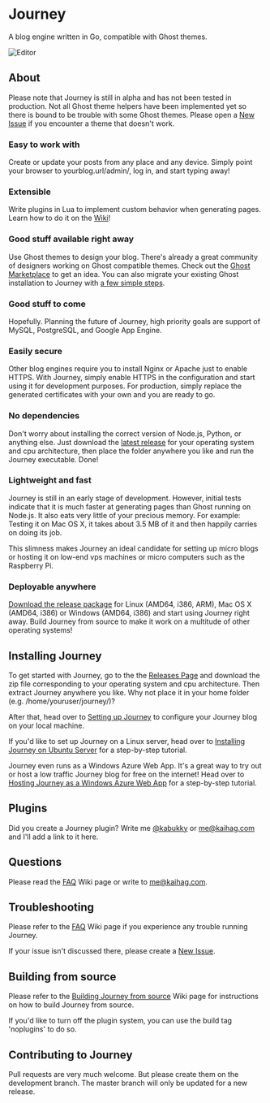 # Journey

A blog engine written in Go, compatible with Ghost themes.

![Editor](https://raw.githubusercontent.com/kabukky/journey/gh-pages/images/journey.png)

## About

Please note that Journey is still in alpha and has not been tested in production. Not all Ghost theme helpers have been implemented yet so there is bound to be trouble with some Ghost themes. Please open a [New Issue](https://github.com/kabukky/journey/issues) if you encounter a theme that doesn't work.

### Easy to work with

Create or update your posts from any place and any device. Simply point your browser to yourblog.url/admin/, log in, and start typing away!

### Extensible

Write plugins in Lua to implement custom behavior when generating pages. Learn how to do it on the [Wiki](https://github.com/kabukky/journey/wiki/Creating-a-Journey-Plugin)!

### Good stuff available right away

Use Ghost themes to design your blog. There's already a great community of designers working on Ghost compatible themes. Check out the [Ghost Marketplace](http://marketplace.ghost.org) to get an idea. You can also migrate your existing Ghost installation to Journey with [a few simple steps](https://github.com/kabukky/journey/wiki/Migrating-from-Ghost-to-Journey).

### Good stuff to come

Hopefully. Planning the future of Journey, high priority goals are support of MySQL, PostgreSQL, and Google App Engine.

### Easily secure

Other blog engines require you to install Nginx or Apache just to enable HTTPS. With Journey, simply enable HTTPS in the configuration and start using it for development purposes. For production, simply replace the generated certificates with your own and you are ready to go.

### No dependencies

Don't worry about installing the correct version of Node.js, Python, or anything else. Just download the [latest release](https://www.github.com/kabukky/journey/releases) for your operating system and cpu architecture, then place the folder anywhere you like and run the Journey executable. Done!

### Lightweight and fast

Journey is still in an early stage of development. However, initial tests indicate that it is much faster at generating pages than Ghost running on Node.js. It also eats very little of your precious memory. For example: Testing it on Mac OS X, it takes about 3.5 MB of it and then happily carries on doing its job.

This slimness makes Journey an ideal candidate for setting up micro blogs or hosting it on low-end vps machines or micro computers such as the Raspberry Pi.

### Deployable anywhere

[Download the release package](https://www.github.com/kabukky/journey/releases) for Linux (AMD64, i386, ARM), Mac OS X (AMD64, i386) or Windows (AMD64, i386) and start using Journey right away. Build Journey from source to make it work on a multitude of other operating systems!

## Installing Journey

To get started with Journey, go to the the [Releases Page](https://github.com/kabukky/journey/releases) and download the zip file corresponding to your operating system and cpu architecture. Then extract Journey anywhere you like. Why not place it in your home folder (e.g. /home/youruser/journey/)?

After that, head over to [Setting up Journey](https://github.com/kabukky/journey/wiki/Setting-up-Journey) to configure your Journey blog on your local machine.

If you'd like to set up Journey on a Linux server, head over to [Installing Journey on Ubuntu Server](https://github.com/kabukky/journey/wiki/Installing-Journey-on-Ubuntu-Server) for a step-by-step tutorial.

Journey even runs as a Windows Azure Web App. It's a great way to try out or host a low traffic Journey blog for free on the internet! Head over to [Hosting Journey as a Windows Azure Web App](https://github.com/kabukky/journey/wiki/Hosting-Journey-as-a-Windows-Azure-Web-App) for a step-by-step tutorial.

## Plugins

Did you create a Journey plugin? Write me [@kabukky](https://twitter.com/kabukky) or me@kaihag.com and I'll add a link to it here.

## Questions

Please read the [FAQ](https://github.com/kabukky/journey/wiki/FAQ) Wiki page or write to me@kaihag.com.

## Troubleshooting

Please refer to the [FAQ](https://github.com/kabukky/journey/wiki/FAQ) Wiki page if you experience any trouble running Journey.

If your issue isn't discussed there, please create a [New Issue](https://github.com/kabukky/journey/issues).

## Building from source

Please refer to the [Building Journey from source](https://github.com/kabukky/journey/wiki/Building-Journey-from-source) Wiki page for instructions on how to build Journey from source.

If you'd like to turn off the plugin system, you can use the build tag 'noplugins' to do so.

## Contributing to Journey

Pull requests are very much welcome. But please create them on the development branch. The master branch will only be updated for a new release.
